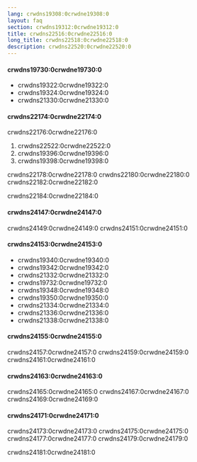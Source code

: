 ```yaml
---
lang: crwdns19308:0crwdne19308:0
layout: faq
section: crwdns19312:0crwdne19312:0
title: crwdns22516:0crwdne22516:0
long_title: crwdns22518:0crwdne22518:0
description: crwdns22520:0crwdne22520:0
---
```


#### crwdns19730:0crwdne19730:0
- crwdns19322:0crwdne19322:0
- crwdns19324:0crwdne19324:0
- crwdns21330:0crwdne21330:0

#### crwdns22174:0crwdne22174:0
crwdns22176:0crwdne22176:0

1. crwdns22522:0crwdne22522:0
2. crwdns19396:0crwdne19396:0
3. crwdns19398:0crwdne19398:0

crwdns22178:0crwdne22178:0 crwdns22180:0crwdne22180:0 crwdns22182:0crwdne22182:0

crwdns22184:0crwdne22184:0

#### crwdns24147:0crwdne24147:0
crwdns24149:0crwdne24149:0 crwdns24151:0crwdne24151:0

#### crwdns24153:0crwdne24153:0
- crwdns19340:0crwdne19340:0
- crwdns19342:0crwdne19342:0
- crwdns21332:0crwdne21332:0
- crwdns19732:0crwdne19732:0
- crwdns19348:0crwdne19348:0
- crwdns19350:0crwdne19350:0
- crwdns21334:0crwdne21334:0
- crwdns21336:0crwdne21336:0
- crwdns21338:0crwdne21338:0

#### crwdns24155:0crwdne24155:0
crwdns24157:0crwdne24157:0 crwdns24159:0crwdne24159:0 crwdns24161:0crwdne24161:0

#### crwdns24163:0crwdne24163:0
crwdns24165:0crwdne24165:0 crwdns24167:0crwdne24167:0 crwdns24169:0crwdne24169:0

#### crwdns24171:0crwdne24171:0
crwdns24173:0crwdne24173:0 crwdns24175:0crwdne24175:0 crwdns24177:0crwdne24177:0 crwdns24179:0crwdne24179:0

crwdns24181:0crwdne24181:0

